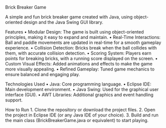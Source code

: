 Brick Breaker Game

A simple and fun brick breaker game created with Java, using object-oriented design and the Java Swing GUI library.

Features
	•	Modular Design: The game is built using object-oriented principles, making it easy to expand and maintain.
	•	Real-Time Interactions: Ball and paddle movements are updated in real-time for a smooth gameplay experience.
	•	Collision Detection: Bricks break when the ball collides with them, with accurate collision detection.
	•	Scoring System: Players earn points for breaking bricks, with a running score displayed on the screen.
	•	Custom Visual Effects: Added animations and effects to make the game more visually appealing.
	•	Refined Gameplay: Tuned game mechanics to ensure balanced and engaging play.

Technologies Used
	•	Java: Core programming language.
	•	Eclipse IDE: Main development environment.
	•	Java Swing: Used for the graphical user interface (GUI).
	•	AWT Libraries: Additional graphics and event handling support.

How to Run
	1.	Clone the repository or download the project files.
	2.	Open the project in Eclipse IDE (or any Java IDE of your choice).
	3.	Build and run the main class (BrickBreakerGame.java or equivalent) to start playing.
